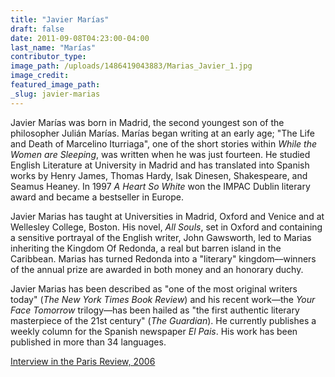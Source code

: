 ```yaml
---
title: "Javier Marías"
draft: false
date: 2011-09-08T04:23:00-04:00
last_name: "Marías"
contributor_type:
image_path: /uploads/1486419043883/Marias_Javier_1.jpg
image_credit:
featured_image_path:
_slug: javier-marias
---
```


Javier Marías was born in Madrid, the second youngest son of the philosopher Julián Marías. Marías began writing at an early age; "The Life and Death of Marcelino Iturriaga", one of the short stories within _While the Women are Sleeping_, was written when he was just fourteen. He studied English Literature at University in Madrid and has translated into Spanish works by Henry James, Thomas Hardy, Isak Dinesen, Shakespeare, and Seamus Heaney. In 1997 _A Heart So White_ won the IMPAC Dublin literary award and became a bestseller in Europe.

Javier Marias has taught at Universities in Madrid, Oxford and Venice and at Wellesley College, Boston. His novel, _All Souls_, set in Oxford and containing a sensitive portrayal of the English writer, John Gawsworth, led to Marias inheriting the Kingdom Of Redonda, a real but barren island in the Caribbean. Marias has turned Redonda into a "literary" kingdom––winners of the annual prize are awarded in both money and an honorary duchy.

Javier Marias has been described as "one of the most original writers today" (_The New York Times Book Review_) and his recent work—the _Your Face Tomorrow_ trilogy—has been hailed as "the first authentic literary masterpiece of the 21st century" (_The Guardian_). He currently publishes a weekly column for the Spanish newspaper _El Pais_. His work has been published in more than 34 languages.

[Interview in the Paris Review, 2006](http://www.theparisreview.org/interviews/5680/the-art-of-fiction-no-190-javier-marias)

